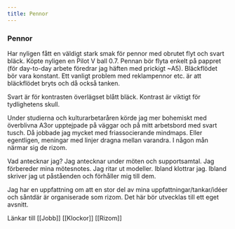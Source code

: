 ```yaml
---
title: Pennor
---
```


### Pennor

Har nyligen fått en väldigt stark smak för pennor med obrutet flyt och svart bläck. 
Köpte nyligen en Pilot V ball 0.7. Pennan bör flyta enkelt på pappret (för day-to-day arbete föredrar jag häften med prickigt ~A5). Bläckflödet bör vara konstant. Ett vanligt problem med reklampennor etc. är att bläckflödet bryts och då också tanken.

Svart är för kontrasten överlägset blått bläck. Kontrast är viktigt för tydlighetens skull.

Under studierna och kulturarbetaråren körde jag mer bohemiskt med överblivna A3or upptejpade på väggar och på mitt arbetsbord med svart tusch. Då jobbade jag mycket med friassocierande mindmaps. Eller egentligen, meningar med linjer dragna mellan varandra. I någon mån närmar sig de rizom.

Vad antecknar jag? Jag antecknar under möten och supportsamtal. Jag förbereder mina mötesnotes. Jag ritar ut modeller. Ibland klottrar jag. Ibland skriver jag ut påståenden och förhåller mig till dem. 

Jag har en uppfattning om att en stor del av mina uppfattningar/tankar/idéer och såntdär är organiserade som rizom. Det här bör utvecklas till ett eget avsnitt.



Länkar till [[Jobb]] [[Klockor]] [[Rizom]]